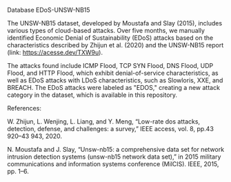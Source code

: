 Database EDoS-UNSW-NB15

The UNSW-NB15 dataset, developed by Moustafa and Slay (2015), includes various types of cloud-based attacks. Over five months, we manually identified Economic Denial of Sustainability (EDoS) attacks based on the characteristics described by Zhijun et al. (2020) and the UNSW-NB15 report (link: https://acesse.dev/TXW9u). 

The attacks found include ICMP Flood, TCP SYN Flood, DNS Flood, UDP Flood, and HTTP Flood, which exhibit denial-of-service characteristics, as well as EDoS attacks with LDoS characteristics, such as Slowloris, XXE, and BREACH. The EDoS attacks were labeled as "EDOS," creating a new attack category in the dataset, which is available in this repository.


References:

W. Zhijun, L. Wenjing, L. Liang, and Y. Meng, “Low-rate dos attacks, detection, defense, and challenges: a survey,” IEEE access, vol. 8, pp.43 920–43 943, 2020.

N. Moustafa and J. Slay, “Unsw-nb15: a comprehensive data set for network intrusion detection systems (unsw-nb15 network data set),” in 2015 military communications and information systems conference (MilCIS). IEEE, 2015, pp. 1–6.
